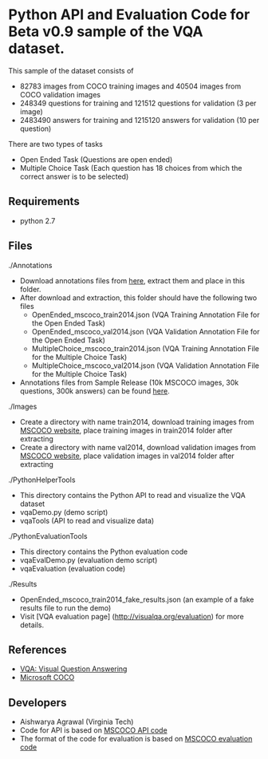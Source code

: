 Python API and Evaluation Code for Beta v0.9 sample of the VQA dataset.
===================

This sample of the dataset consists of
- 82783 images from COCO training images and 40504 images from COCO validation images
- 248349 questions for training and 121512 questions for validation (3 per image)
- 2483490 answers for training and 1215120 answers for validation (10 per question)

There are two types of tasks
- Open Ended Task (Questions are open ended)
- Multiple Choice Task (Each question has 18 choices from which the correct answer is to be selected)

## Requirements ##
- python 2.7

## Files ##
./Annotations
- Download annotations files from [here](https://vision.ece.vt.edu/vqa/data/July_Release/Annotations.zip), extract them and place in this folder.
- After download and extraction, this folder should have the following two files  
	- OpenEnded_mscoco_train2014.json (VQA Training Annotation File for the Open Ended Task)
	- OpenEnded_mscoco_val2014.json (VQA Validation Annotation File for the Open Ended Task)
	- MultipleChoice_mscoco_train2014.json (VQA Training Annotation File for the Multiple Choice Task)
	- MultipleChoice_mscoco_val2014.json (VQA Validation Annotation File for the Multiple Choice Task)
- Annotations files from Sample Release (10k MSCOCO images, 30k questions, 300k answers) can be found [here](https://vision.ece.vt.edu/vqa/data/teaser_data/annotations.zip).

./Images
- Create a directory with name train2014, download training images from [MSCOCO website](http://mscoco.org/dataset/#download), place training images in train2014 folder after extracting
- Create a directory with name val2014, download validation images from [MSCOCO website](http://mscoco.org/dataset/#download), place validation images in val2014 folder after extracting

./PythonHelperTools
- This directory contains the Python API to read and visualize the VQA dataset
- vqaDemo.py (demo script)
- vqaTools (API to read and visualize data)

./PythonEvaluationTools
- This directory contains the Python evaluation code
- vqaEvalDemo.py (evaluation demo script)
- vqaEvaluation (evaluation code)

./Results
- OpenEnded_mscoco_train2014_fake_results.json (an example of a fake results file to run the demo)
- Visit [VQA evaluation page] (http://visualqa.org/evaluation) for more details.

## References ##
- [VQA: Visual Question Answering](http://visualqa.org/)
- [Microsoft COCO](http://mscoco.org/)

## Developers ##
- Aishwarya Agrawal (Virginia Tech)
- Code for API is based on [MSCOCO API code](https://github.com/pdollar/coco)
- The format of the code for evaluation is based on [MSCOCO evaluation code](https://github.com/tylin/coco-caption)
